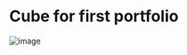 # Cube for first portfolio

![image](https://github.com/JustinLepine/3js-logo/assets/92396120/0d51637c-8687-497b-a865-d65fe2ac2faf)
